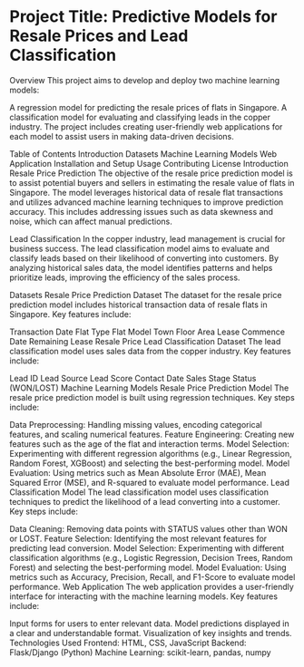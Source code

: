# Project Title: Predictive Models for Resale Prices and Lead Classification
Overview
This project aims to develop and deploy two machine learning models:

A regression model for predicting the resale prices of flats in Singapore.
A classification model for evaluating and classifying leads in the copper industry.
The project includes creating user-friendly web applications for each model to assist users in making data-driven decisions.

Table of Contents
Introduction
Datasets
Machine Learning Models
Web Application
Installation and Setup
Usage
Contributing
License
Introduction
Resale Price Prediction
The objective of the resale price prediction model is to assist potential buyers and sellers in estimating the resale value of flats in Singapore. The model leverages historical data of resale flat transactions and utilizes advanced machine learning techniques to improve prediction accuracy. This includes addressing issues such as data skewness and noise, which can affect manual predictions.

Lead Classification
In the copper industry, lead management is crucial for business success. The lead classification model aims to evaluate and classify leads based on their likelihood of converting into customers. By analyzing historical sales data, the model identifies patterns and helps prioritize leads, improving the efficiency of the sales process.

Datasets
Resale Price Prediction Dataset
The dataset for the resale price prediction model includes historical transaction data of resale flats in Singapore. Key features include:

Transaction Date
Flat Type
Flat Model
Town
Floor Area
Lease Commence Date
Remaining Lease
Resale Price
Lead Classification Dataset
The lead classification model uses sales data from the copper industry. Key features include:

Lead ID
Lead Source
Lead Score
Contact Date
Sales Stage
Status (WON/LOST)
Machine Learning Models
Resale Price Prediction Model
The resale price prediction model is built using regression techniques. Key steps include:

Data Preprocessing: Handling missing values, encoding categorical features, and scaling numerical features.
Feature Engineering: Creating new features such as the age of the flat and interaction terms.
Model Selection: Experimenting with different regression algorithms (e.g., Linear Regression, Random Forest, XGBoost) and selecting the best-performing model.
Model Evaluation: Using metrics such as Mean Absolute Error (MAE), Mean Squared Error (MSE), and R-squared to evaluate model performance.
Lead Classification Model
The lead classification model uses classification techniques to predict the likelihood of a lead converting into a customer. Key steps include:

Data Cleaning: Removing data points with STATUS values other than WON or LOST.
Feature Selection: Identifying the most relevant features for predicting lead conversion.
Model Selection: Experimenting with different classification algorithms (e.g., Logistic Regression, Decision Trees, Random Forest) and selecting the best-performing model.
Model Evaluation: Using metrics such as Accuracy, Precision, Recall, and F1-Score to evaluate model performance.
Web Application
The web application provides a user-friendly interface for interacting with the machine learning models. Key features include:

Input forms for users to enter relevant data.
Model predictions displayed in a clear and understandable format.
Visualization of key insights and trends.
Technologies Used
Frontend: HTML, CSS, JavaScript
Backend: Flask/Django (Python)
Machine Learning: scikit-learn, pandas, numpy

